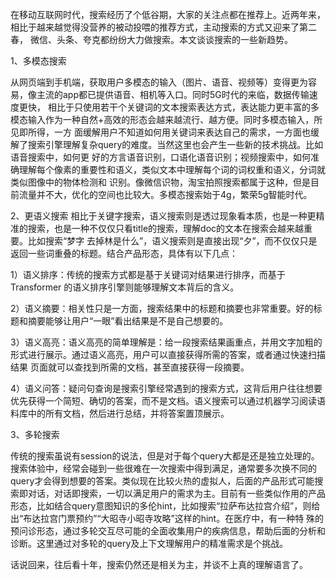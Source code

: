 在移动互联网时代，搜索经历了个低谷期，大家的关注点都在推荐上。近两年来，相比于越来越觉得没营养的被动投喂的推荐方式，主动搜索的方式又迎来了第二春，
微信、头条、夸克都纷纷大力做搜索。本文谈谈搜索的一些新趋势。

1、多模态搜索

从网页端到手机端，获取用户多模态的输入（图片、语音、视频等）变得更为容易，像主流的app都已提供语音、相机等入口。同时5G时代的来临，数据传输速度更快，
相比于只使用若干个关键词的文本搜索表达方式，表达能力更丰富的多模态输入作为一种自然+高效的形态会越来越流行、越方便。同时多模态输入，所见即所得，一方
面缓解用户不知道如何用关键词来表达自己的需求，一方面也缓解了搜索引擎理解复杂query的难度。当然这里也会产生一些新的技术挑战。比如语音搜索中，如何更
好的方言语音识别，口语化语音识别；视频搜索中，如何准确理解每个像素的重要性和语义，类似文本中理解每个词的词权重和语义，分词就类似图像中的物体检测和
识别。像微信识物，淘宝拍照搜索都属于这种，但是目前流量并不大，优化的空间也比较大。多模态搜索始于4g，繁荣5g智能时代。

2、更语义搜索
相比于关键字搜索，语义搜索则是透过现象看本质，也是一种更精准的搜索，也是一种不仅仅只看title的搜索，理解doc的文本在搜索会越来越重要。比如搜索“梦字
去掉林是什么”，语义搜索则是直接出现“夕”，而不仅仅只是返回一些词重叠的标题。结合产品形态，具体有以下几点：

1）语义排序：传统的搜索方式都是基于关键词对结果进行排序，而基于 Transformer 的语义排序引擎则能够理解文本背后的含义。

2）语义摘要：相关性只是一方面，搜索结果中的标题和摘要也非常重要。好的标题和摘要能够让用户“一眼”看出结果是不是自己想要的。

3）语义高亮：语义高亮的简单理解是：给一段搜索结果画重点，并用文字加粗的形式进行展示。通过语义高亮，用户可以直接获得所需的答案，或者通过快速扫描结果
页面就可以查找到所需的文档，甚至直接获得一段摘要。

4）语义问答：疑问句查询是搜索引擎经常遇到的搜索方式，这背后用户往往想要优先获得一个简短、确切的答案，而不是文档。语义搜索可以通过机器学习阅读语
料库中的所有文档，然后进行总结，并将答案置顶展示。



3、多轮搜索

传统的搜索虽说有session的说法，但是对于每个query大都是还是独立处理的。搜索体验中，经常会碰到一些很难在一次搜索中得到满足，通常要多次换不同的
query才会得到想要的答案。类似现在比较火热的虚拟人，后面的产品形式可能搜索即对话，对话即搜索，一切以满足用户的需求为主。目前有一些类似作用的产品
形态，比如结合query意图知识的多伦hint，比如搜索“拉萨布达拉宫介绍”，则给出“布达拉宫门票预约”“大昭寺小昭寺攻略”这样的hint。在医疗中，有一种特
殊的预问诊形态，通过多轮交互尽可能的全面收集用户的疾病信息，帮助后面的分析和诊断。这里通过对多轮的query及上下文理解用户的精准需求是个挑战。


话说回来，往后看十年，搜索仍然还是相关为主，并谈不上真的理解语言了。